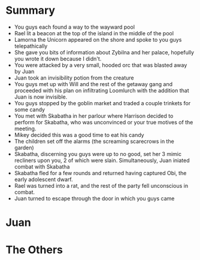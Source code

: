 # Summary
- You guys each found a way to the wayward pool
- Rael lit a beacon at the top of the island in the middle of the pool
- Lamorna the Unicorn appeared on the shore and spoke to you guys telepathically
- She gave you bits of information about Zybilna and her palace, hopefully you wrote it down because I didn't.
- You were attacked by a very small, hooded orc that was blasted away by Juan
- Juan took an invisibility potion from the creature
- You guys met up with Will and the rest of the getaway gang and proceeded with his plan on infiltrating Loomlurch with the addition that Juan is now invisible.
- You guys stopped by the goblin market and traded a couple trinkets for some candy
- You met with Skabatha in her parlour where Harrison decided to perform for Skabatha, who was unconvinced or your true motives of the meeting.
- Mikey decided this was a good time to eat his candy
- The children set off the alarms (the screaming scarecrows in the garden)
- Skabatha, discerning you guys were up to no good, set her 3 mimic recliners upon you, 2 of which were slain. Simultaneously, Juan iniated combat with Skabatha
- Skabatha fled for a few rounds and returned having captured Obi, the early adolescent dwarf.
- Rael was turned into a rat, and the rest of the party fell unconscious in combat.
- Juan turned to escape through the door in which you guys came

# Juan


# The Others